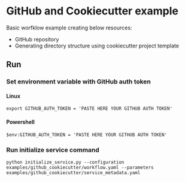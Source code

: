 # GitHub and Cookiecutter example

Basic worfklow example creating below resources:
- GitHub repository
- Generating directory structure using cookiecutter project template

## Run

### Set environment variable with GitHub auth token

#### Linux

    export GITHUB_AUTH_TOKEN = 'PASTE HERE YOUR GITHUB AUTH TOKEN'

#### Powershell

    $env:GITHUB_AUTH_TOKEN = 'PASTE HERE YOUR GITHUB AUTH TOKEN'

### Run initialize service command

    python initialize_service.py --configuration examples/github_cookiecutter/workflow.yaml --parameters examples/github_cookiecutter/service_metadata.yaml
